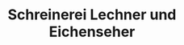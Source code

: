 ---
title: "Schreinerei Lechner und Eichenseher"
url: /inchenhofen/schreinerei-lechner-und-eichenseher/
shop: Möbel
---